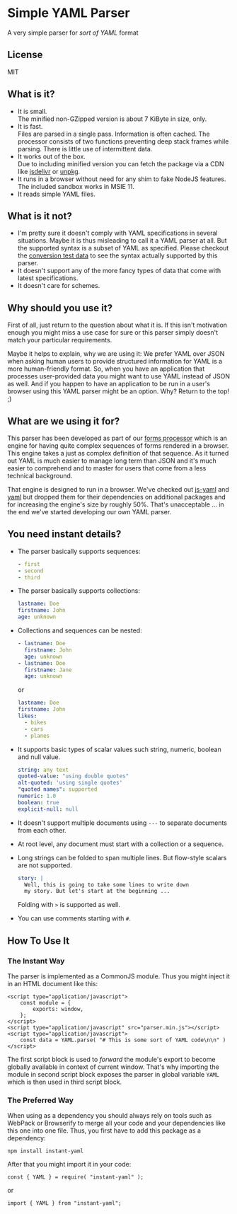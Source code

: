 # Simple YAML Parser

A very simple parser for _sort of YAML_ format

## License

MIT

## What is it?

* It is small.  
  The minified non-GZipped version is about 7 KiByte in size, only.
* It is fast.  
  Files are parsed in a single pass. Information is often cached. The processor consists of two functions preventing deep stack frames while parsing. There is little use of intermittent data.
* It works out of the box.  
  Due to including minified version you can fetch the package via a CDN like [jsdelivr](https://cdn.jsdelivr.net/npm/instant-yaml@0.1.2/parser.min.js) or [unpkg](https://unpkg.com/instant-yaml@0.1.2/parser.min.js). 
* It runs in a browser without need for any shim to fake NodeJS features. The included sandbox works in MSIE 11.
* It reads simple YAML files.

## What is it not?

* I'm pretty sure it doesn't comply with YAML specifications in several situations. Maybe it is thus misleading to call it a YAML parser at all. But the supported syntax is a subset of YAML as specified. Please checkout the [conversion test data](https://github.com/cepharum/instant-yaml/tree/master/test/conversion/data) to see the syntax actually supported by this parser.
* It doesn't support any of the more fancy types of data that come with latest specifications.
* It doesn't care for schemes.

## Why should you use it?

First of all, just return to the question about what it is. If this isn't motivation enough you might miss a use case for sure or this parser simply doesn't match your particular requirements.

Maybe it helps to explain, why we are using it: We prefer YAML over JSON when asking human users to provide structured information for YAML is a more human-friendly format. So, when you have an application that processes user-provided data you might want to use YAML instead of JSON as well. And if you happen to have an application to be run in a user's browser using this YAML parser might be an option. Why? Return to the top! ;)

## What are we using it for?

This parser has been developed as part of our [forms processor](https://www.npmjs.com/package/forms-processor) which is an engine for having quite complex sequences of forms rendered in a browser. This engine takes a just as complex definition of that sequence. As it turned out YAML is much easier to manage long term than JSON and it's much easier to comprehend and to master for users that come from a less technical background. 

That engine is designed to run in a browser. We've checked out [js-yaml](https://www.npmjs.com/package/js-yaml) and [yaml](https://www.npmjs.com/package/yaml) but dropped them for their dependencies on additional packages and for increasing the engine's size by roughly 50%. That's unacceptable ... in the end we've started developing our own YAML parser.

## You need instant details?

* The parser basically supports sequences:

  ```yaml
  - first
  - second
  - third
  ```

* The parser basically supports collections:

  ```yaml
  lastname: Doe
  firstname: John
  age: unknown
  ```

* Collections and sequences can be nested:

  ```yaml
  - lastname: Doe
    firstname: John
    age: unknown
  - lastname: Doe
    firstname: Jane
    age: unknown
  ```

  or

  ```yaml
  lastname: Doe
  firstname: John
  likes:
    - bikes
    - cars
    - planes
  ```

* It supports basic types of scalar values such string, numeric, boolean and null value.

  ```yaml
  string: any text
  quoted-value: "using double quotes"
  alt-quoted: 'using single quotes'
  "quoted names": supported
  numeric: 1.0
  boolean: true
  explicit-null: null
  ```

* It doesn't support multiple documents using `---` to separate documents from each other.

* At root level, any document must start with a collection or a sequence.

* Long strings can be folded to span multiple lines. But flow-style scalars are not supported.

  ```yaml
  story: |
    Well, this is going to take some lines to write down
    my story. But let's start at the beginning ...
  ```
  
  Folding with `>` is supported as well.

* You can use comments starting with `#`.

## How To Use It

### The Instant Way

The parser is implemented as a CommonJS module. Thus you might inject it in an HTML document like this:

	<script type="application/javascript">
		const module = {
			exports: window,
		};
	</script>
	<script type="application/javascript" src="parser.min.js"></script>
	<script type="application/javascript">
		const data = YAML.parse( "# This is some sort of YAML code\n\n" )
	</script>

The first script block is used to _forward_ the module's export to become globally available in context of current window. That's why importing the module in second script block exposes the parser in global variable `YAML` which is then used in third script block. 

### The Preferred Way

When using as a dependency you should always rely on tools such as WebPack or Browserify to merge all your code and your dependencies like this one into one file. Thus, you first have to add this package as a dependency:

    npm install instant-yaml

After that you might import it in your code:

    const { YAML } = require( "instant-yaml" );

or

    import { YAML } from "instant-yaml";
